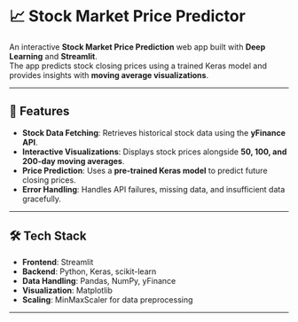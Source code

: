 # 📈 Stock Market Price Predictor

An interactive **Stock Market Price Prediction** web app built with **Deep Learning** and **Streamlit**.  
The app predicts stock closing prices using a trained Keras model and provides insights with **moving average visualizations**.

---

## 🚀 Features
- **Stock Data Fetching**: Retrieves historical stock data using the **yFinance API**.
- **Interactive Visualizations**: Displays stock prices alongside **50, 100, and 200-day moving averages**.
- **Price Prediction**: Uses a **pre-trained Keras model** to predict future closing prices.
- **Error Handling**: Handles API failures, missing data, and insufficient data gracefully.

---

## 🛠️ Tech Stack
- **Frontend**: Streamlit  
- **Backend**: Python, Keras, scikit-learn  
- **Data Handling**: Pandas, NumPy, yFinance  
- **Visualization**: Matplotlib  
- **Scaling**: MinMaxScaler for data preprocessing

---
